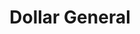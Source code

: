 ---
title: "Dollar General"
url: /amarillo/dollar-general-south-osage-street/
shop: variety store
---